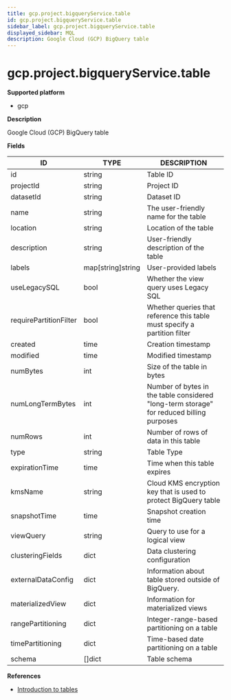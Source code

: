 ```yaml
---
title: gcp.project.bigqueryService.table
id: gcp.project.bigqueryService.table
sidebar_label: gcp.project.bigqueryService.table
displayed_sidebar: MQL
description: Google Cloud (GCP) BigQuery table
---
```


# gcp.project.bigqueryService.table

**Supported platform**

- gcp

**Description**

Google Cloud (GCP) BigQuery table

**Fields**

| ID                     | TYPE              | DESCRIPTION                                                                              |
| ---------------------- | ----------------- | ---------------------------------------------------------------------------------------- |
| id                     | string            | Table ID                                                                                 |
| projectId              | string            | Project ID                                                                               |
| datasetId              | string            | Dataset ID                                                                               |
| name                   | string            | The user-friendly name for the table                                                     |
| location               | string            | Location of the table                                                                    |
| description            | string            | User-friendly description of the table                                                   |
| labels                 | map[string]string | User-provided labels                                                                     |
| useLegacySQL           | bool              | Whether the view query uses Legacy SQL                                                   |
| requirePartitionFilter | bool              | Whether queries that reference this table must specify a partition filter                |
| created                | time              | Creation timestamp                                                                       |
| modified               | time              | Modified timestamp                                                                       |
| numBytes               | int               | Size of the table in bytes                                                               |
| numLongTermBytes       | int               | Number of bytes in the table considered "long-term storage" for reduced billing purposes |
| numRows                | int               | Number of rows of data in this table                                                     |
| type                   | string            | Table Type                                                                               |
| expirationTime         | time              | Time when this table expires                                                             |
| kmsName                | string            | Cloud KMS encryption key that is used to protect BigQuery table                          |
| snapshotTime           | time              | Snapshot creation time                                                                   |
| viewQuery              | string            | Query to use for a logical view                                                          |
| clusteringFields       | dict              | Data clustering configuration                                                            |
| externalDataConfig     | dict              | Information about table stored outside of BigQuery.                                      |
| materializedView       | dict              | Information for materialized views                                                       |
| rangePartitioning      | dict              | Integer-range-based partitioning on a table                                              |
| timePartitioning       | dict              | Time-based date partitioning on a table                                                  |
| schema                 | &#91;&#93;dict    | Table schema                                                                             |

**References**

- [Introduction to tables](https://cloud.google.com/bigquery/docs/tables-intro)
